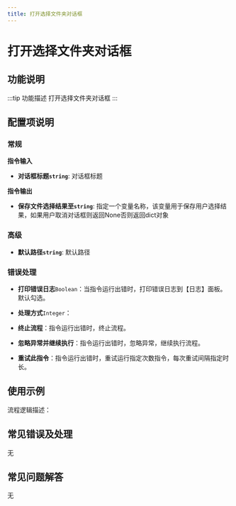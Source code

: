 ```yaml
---
title: 打开选择文件夹对话框
---
```


# 打开选择文件夹对话框

## 功能说明

:::tip 功能描述
打开选择文件夹对话框
:::

## 配置项说明

### 常规

**指令输入**

- **对话框标题`string`**: 对话框标题


**指令输出**

- **保存文件选择结果至`string`**: 指定一个变量名称，该变量用于保存用户选择结果，如果用户取消对话框则返回None否则返回dict对象

### 高级

- **默认路径`string`**: 默认路径

### 错误处理

- **打印错误日志**`Boolean`：当指令运行出错时，打印错误日志到【日志】面板。默认勾选。

- **处理方式**`Integer`：

 - **终止流程**：指令运行出错时，终止流程。

 - **忽略异常并继续执行**：指令运行出错时，忽略异常，继续执行流程。

 - **重试此指令**：指令运行出错时，重试运行指定次数指令，每次重试间隔指定时长。

## 使用示例

流程逻辑描述：

## 常见错误及处理

无

## 常见问题解答

无

